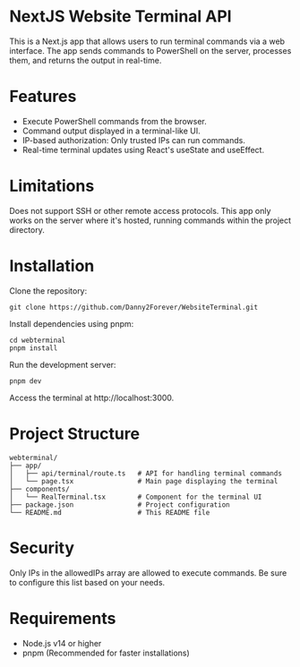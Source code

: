 # NextJS Website Terminal API
This is a Next.js app that allows users to run terminal commands via a web interface. The app sends commands to PowerShell on the server, processes them, and returns the output in real-time.

#  Features
- Execute PowerShell commands from the browser.
- Command output displayed in a terminal-like UI.
- IP-based authorization: Only trusted IPs can run commands.
- Real-time terminal updates using React's useState and useEffect.

# Limitations
Does not support SSH or other remote access protocols. This app only works on the server where it's hosted, running commands within the project directory.

#  Installation
Clone the repository:

```
git clone https://github.com/Danny2Forever/WebsiteTerminal.git
```

Install dependencies using pnpm:

```
cd webterminal
pnpm install
```
Run the development server:

```
pnpm dev
```

Access the terminal at http://localhost:3000.

# Project Structure
```
webterminal/
├── app/
│   ├── api/terminal/route.ts   # API for handling terminal commands
│   └── page.tsx                # Main page displaying the terminal
├── components/
│   └── RealTerminal.tsx        # Component for the terminal UI
├── package.json                # Project configuration
└── README.md                   # This README file
```

# Security
Only IPs in the allowedIPs array are allowed to execute commands. Be sure to configure this list based on your needs.

# Requirements
- Node.js v14 or higher
- pnpm (Recommended for faster installations)
